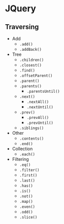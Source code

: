# JQuery
## Traversing
- Add
    - `.add()`
    - `.addBack()`
- Tree 
    - `.children()`
    - `.closest()`
    - `.find()`
    - `.offsetParent()`
    - `.parent()`
    - `.parents()`
        - `.parentsUntil()`
    - `.next()`
        - `.nextAll()`
        - `.nextUntil()`
    - `.prev()`
        - `.prevAll()`
        - `.prevUntil()`
    - `.siblings()`
- Other
    - `.contents()`
    - `.end()`
- Collection
    - `.each()`
- Filtering
    - `.eq()`
    - `.filter()`
    - `.first()`
    - `.last()`
    - `.has()`
    - `.is()`
    - `.not()`
    - `.map()`
    - `.even()`
    - `.odd()`
    - `.slice()`